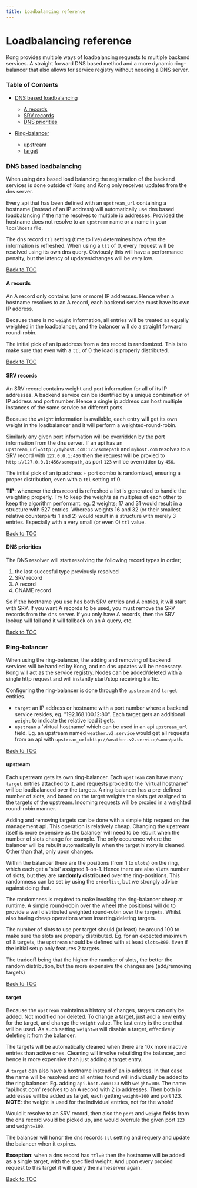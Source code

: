 ```yaml
---
title: Loadbalancing reference
---
```


# Loadbalancing reference

Kong provides multiple ways of loadbalancing requests to multiple backend services.
A straight forward DNS based method and a more dynamic ring-balancer that also
allows for service registry without needing a DNS server.

### Table of Contents

- [DNS based loadbalancing](#dns-based-loadbalancing)
  - [A records](#a-records)
  - [SRV records](#srv-records)
  - [DNS priorities](#dns-priorities)

- [Ring-balancer](#ring-balancer)
  - [upstream](#upstream)
  - [target](#target)

### DNS based loadbalancing

When using dns based load balancing the registration of the backend services is
done outside of Kong and Kong only receives updates from the dns server.

Every api that has been defined with an `upstream_url` containing a hostname
(instead of an IP address) will automatically use dns based loadbalancing
if the name resolves to multiple ip addresses. Provided the hostname does not
resolve to an `upstream` name or a name in your `localhosts` file.

The dns record `ttl` setting (time to live) determines how often the information
is refreshed. When using a `ttl` of 0, every request will be resolved using its
own dns query. Obviously this will have a performance penalty, but the latency of
updates/changes will be very low.

[Back to TOC](#table-of-contents)

#### **A records**

An A record only contains (one or more) IP addresses. Hence when a hostname
resolves to an A record, each backend service must have its own IP address.

Because there is no `weight` information, all entries will be treated as equally 
weighted in the loadbalancer, and the balancer will do a straight forward
round-robin.

The initial pick of an ip address from a dns record is randomized. This is to
make sure that even with a `ttl` of 0 the load is properly distributed.

[Back to TOC](#table-of-contents)

#### **SRV records**

An SRV record contains weight and port information for all of its IP addresses.
A backend service can be identified by a unique combination of IP address 
and port number. Hence a single ip address can host multiple instances of the 
same service on different ports.

Because the `weight` information is available, each entry will get its own
weight in the loadbalancer and it will perform a weighted-round-robin.

Similarly any given port information will be overridden by the port information from
the dns server. If an api has an `upstream_url=http://myhost.com:123/somepath`
and `myhost.com` resolves to a SRV record with `127.0.0.1:456` then the request
will be proxied to `http://127.0.0.1:456/somepath`, as port `123` will be 
overridden by `456`.

The initial pick of an ip address + port combo is randomized, ensuring a proper
distribution, even with a `ttl` setting of 0.

**TIP**: whenever the dns record is refreshed a list is generated to handle the
weighting properly. Try to keep the weights as multiples of each other to keep
the algorithm performant. eg. 2 weights; 17 and 31 would result in a structure 
with 527 entries. Whereas weights 16 and 32 (or their smallest relative 
counterparts 1 and 2) would result in a structure with merely 3 entries.
Especially with a very small (or even 0) `ttl` value.

[Back to TOC](#table-of-contents)

#### **DNS priorities**

The DNS resolver will start resolving the following record types in order;

  1. the last succesful type previously resolved
  2. SRV record
  3. A record
  4. CNAME record

So if the hostname you use has both SRV entries and A entries, it will start
with SRV. If you want A records to be used, you must remove the SRV records from
the dns server. If you only have A records, then the SRV lookup will fail and
it will fallback on an A query, etc.

[Back to TOC](#table-of-contents)

### **Ring-balancer**

When using the ring-balancer, the adding and removing of backend services will
be handled by Kong, and no dns updates will be necessary. Kong will act as the
service registry. Nodes can be added/deleted with a single http request and
will instantly start/stop receiving traffic.

Configuring the ring-balancer is done through the `upstream` and `target`
entities.

  - `target` an IP address or hostname with a port number where a backend
    service resides, eg. "192.168.100.12:80". Each target gets an additional
    `weight` to indicate the relative load it gets.
  - `upstream` a 'virtual hostname' which can be used in an api `upstream_url`
    field. Eg. an upstream named `weather.v2.service` would get all requests
    from an api with `upstream_url=http://weather.v2.service/some/path`.

[Back to TOC](#table-of-contents)

#### **upstream**

Each upstream gets its own ring-balancer. Each `upstream` can have many 
`target` entries attached to it, and requests proxied to the 'virtual hostname' 
will be loadbalanced over the targets. A ring-balancer has a pre-defined
number of slots, and based on the target weights the slots get assigned to the
targets of the upstream. Incoming requests will be proxied in a weighted 
round-robin manner.

Adding and removing targets can be done with a simple http request on the 
management api. This operation is relatively cheap. Changing the upstream
itself is more expensive as the balancer will need to be rebuilt when the 
number of slots change for example.
The only occurence where the balancer will be rebuilt automatically is when 
the target history is cleaned. Other than that, only upon changes.

Within the balancer there are the positions (from 1 to `slots`) on the ring,
which each get a 'slot' assigned 1-on-1. Hence there are also `slots` number of slots, but
they are __randomly distributed__ over the ring-positions. This randomness can be
set by using the `orderlist`, but we strongly advice against doing that.

The randomness is required to make invoking the ring-balancer cheap at 
runtime. A simple round-robin over the wheel (the positions) will do to 
provide a well distributed weighted round-robin over the `targets`. Whilst
also having cheap operations when inserting/deleting targets.

The number of slots to use per target should (at least) be around 100 to make 
sure the slots are properly distributed. Eg. for an expected maximum of 8
targets, the `upstream` should be defined with at least `slots=800`. Even if
the initial setup only features 2 targets.

The tradeoff being that the higher the number of slots, the better the random 
distribution, but the more expensive the changes are (add/removing targets)

[Back to TOC](#table-of-contents)

#### **target**

Because the `upstream` maintains a history of changes, targets can only be 
added. Not modified nor deleted. To change a target, just add a new entry for
the target, and change the `weight` value. The last entry is the one that will
be used. As such setting `weight=0` will disable a target, effectively 
deleting it from the balancer.

The targets will be automatically cleaned when there are 10x more inactive 
entries than active ones. Cleaning will involve rebuilding the balancer, and
hence is more expensive than just adding a target entry.

A `target` can also have a hostname instead of an ip address. In that case
the name will be resolved and all entries found will individually be added to
the ring balancer. Eg. adding `api.host.com:123` with `weight=100`. The 
name 'api.host.com' resolves to an A record with 2 ip addresses. Then both
ip addresses will be added as target, each getting `weight=100` and port 123.
__NOTE__: the weight is used for the individual entries, not for the whole!

Would it resolve to an SRV record, then also the `port` and `weight` fields 
from the dns record would be picked up, and would overrule the given port `123`
and `weight=100`.

The balancer will honor the dns records `ttl` setting and requery and update 
the balancer when it expires.

__Exception__: when a dns record has `ttl=0` then the hostname will be added
as a single target, with the specified weight. And upon every proxied request
to this target it will query the nameserver again.


[Back to TOC](#table-of-contents)
